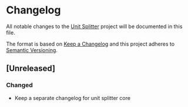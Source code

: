 # Changelog

All notable changes to the [Unit Splitter][unit-splitter] project will be documented in this file.

The format is based on [Keep a Changelog](https://keepachangelog.com/en/1.0.0/)
and this project adheres to [Semantic Versioning](https://semver.org/spec/v2.0.0.html).

[unit-splitter]: https://utils.geemili.xyz/unit-splitter

## [Unreleased]
### Changed
- Keep a separate changelog for unit splitter core
 
